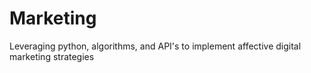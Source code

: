 # Marketing
Leveraging python, algorithms, and API's to implement affective digital marketing strategies 
